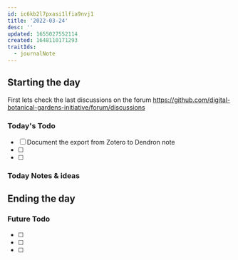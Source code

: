 ```yaml
---
id: ic6kb2l7pxasi1lfia9nvj1
title: '2022-03-24'
desc: ''
updated: 1655027552114
created: 1648110171293
traitIds:
  - journalNote
---
```


## Starting the day

First lets check the last discussions on the forum https://github.com/digital-botanical-gardens-initiative/forum/discussions

### Today's Todo 

- [ ] Document the export from Zotero to Dendron note
- [ ] 
- [ ] 

### Today Notes & ideas




## Ending the day

### Future Todo

- [ ] 
- [ ] 
- [ ] 
